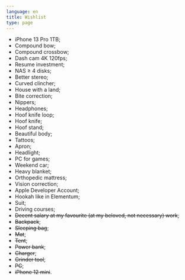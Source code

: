 ```yaml
---
language: en
title: Wishlist
type: page
---
```


- iPhone 13 Pro 1TB;
- Compound bow;
- Compound crossbow;
- Dash cam 4K 120fps;
- Resume investment;
- NAS ≥ 4 disks;
- Better stereo;
- Curved clincher;
- House with a land;
- Bite correction;
- Nippers;
- Headphones;
- Hoof knife loop;
- Hoof knife;
- Hoof stand;
- Beautiful body;
- Tattoos;
- Apron;
- Headlight;
- PC for games;
- Weekend car;
- Heavy blanket;
- Orthopedic mattress;
- Vision correction;
- Apple Developer Account;
- Hookah like in Elementum;
- Suit;
- Driving courses;
- ~~Decent salary at my favourite (at my beloved, not necessary) work~~;
- ~~Backpack~~;
- ~~Sleeping bag~~;
- ~~Mat~~;
- ~~Tent~~;
- ~~Power bank~~;
- ~~Charger~~;
- ~~Grinder tool~~;
- ~~PC~~;
- ~~iPhone 12 mini~~.
